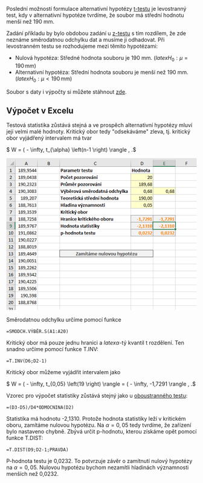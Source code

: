Poslední možností formulace alternativní hypotézy [t-testu](t_test.md) je levostranný test, kdy v alternativní hypotéze tvrdíme, že soubor má střední hodnotu menší než 190 mm.

Zadání příkladu by bylo obdobou zadání u [z-testu](z_test_levostranny.md) s tím rozdílem, že zde neznáme směrodatnou odchylku dat a musíme ji odhadovat. Při levostranném testu se rozhodujeme mezi těmito hypotézami:

* Nulová hypotéza: Středné hodnota souboru je 190 mm. ($latex H_0: \mu = 190 \, \mathrm{mm}$)
* Alternativní hypotéza: Střední hodnota souboru je menší než 190 mm. ($latex H_0: \mu < 190 \, \mathrm{mm}$)

Soubor s daty i výpočty si můžete stáhnout [zde](media/t-test/t-test.xlsx).

## Výpočet v Excelu

Testová statistika zůstává stejná a ve prospěch alternativní hypotézy mluví její velmi malé hodnoty. Kritický obor tedy "odsekáváme" zleva, tj. kritický obor vyjádřený intervalem má tvar

$ W = ( - \infty, t_{\alpha} \left(n-1 \right) \rangle \, .$

![t-test data a výsledky lev.PNG](media/t-test-levostranny/t-test-data.png)

Směrodatnou odchylku určíme pomocí funkce

```
=SMODCH.VÝBĚR.S(A1:A20)
```

Kritický obor má pouze jednu hranici a $latex \alpha$-tý kvantil t rozdělení. Ten snadno určíme pomocí funkce T.INV:

```
=T.INV(D6;D2-1)
```
Kritický obor můžeme vyjádřit intervalem jako

$ W = ( - \infty, t_{0,05} \left(19 \right) \rangle =   ( - \infty, -1,7291 \rangle \, .$

Vzorec pro výpočet statistiky zůstává stejný jako u [oboustranného testu](t_test.md):

```
=(D3-D5)/D4*ODMOCNINA(D2)
```

Statistika má hodnotu -2,1310. Protože hodnota statistiky leží v kritickém oboru, zamítáme nulovou hypotézu. Na $\alpha = 0,05$ tedy tvrdíme, že zařízení bylo nastaveno chybně. Zbývá určit p-hodnotu, kterou získáme opět pomocí funkce T.DIST:

```
=T.DIST(D9;D2-1;PRAVDA)
```

P-hodnota testu je 0,0232. To potvrzuje závěr o zamítnutí nulový hypotézy na $\alpha = 0,05$. Nulovou hypotézu bychom nezamítli hladinách významnosti menších než 0,0232.
